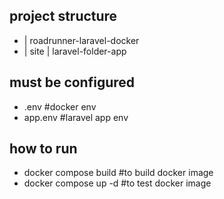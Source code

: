 ## project structure
- | roadrunner-laravel-docker
- | site | laravel-folder-app

## must be configured
- .env #docker env
- app.env #laravel app env

## how to run
- docker compose build #to build docker image
- docker compose up -d #to test docker image